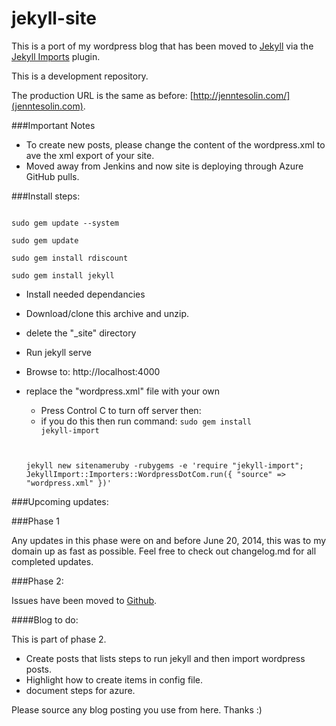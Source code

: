jekyll-site
===========

This is a port of my wordpress blog that has been moved to [Jekyll](http://jekyllrb.com/) via the [Jekyll Imports](http://import.jekyllrb.com/) plugin.

This is a development repository.

The production URL is the same as before: [http://jenntesolin.com/](jenntesolin.com).


###Important Notes
- To create new posts, please change the content of the wordpress.xml to ave the xml export of your site.
- Moved away from Jenkins and now site is deploying through Azure GitHub pulls.

###Install steps:
<pre><code>
sudo gem update --system

sudo gem update

sudo gem install rdiscount

sudo gem install jekyll
</code></pre>

- Install needed dependancies
- Download/clone this archive and unzip.
- delete the "_site" directory
- Run jekyll serve
- Browse to: http://localhost:4000
- replace the "wordpress.xml" file with your own
    + Press Control C to turn off server then:
    + if you do this then run command:
    <code>sudo gem install jekyll-import
    
    jekyll new sitenameruby -rubygems -e 'require "jekyll-import";    JekyllImport::Importers::WordpressDotCom.run({      "source" =&gt; "wordpress.xml"    })'</code>

###Upcoming updates:

###Phase 1

Any updates in this phase were on and before June 20, 2014, this was to my domain up as fast as possible. Feel free to check out changelog.md for all completed updates.

###Phase 2:

Issues have been moved to [Github](https://github.com/jennifert/jekyll-site/issues).

####Blog to do:

This is part of phase 2.

- Create posts that lists steps to run jekyll and then import wordpress posts.
- Highlight how to create items in config file.
- document steps for azure.


Please source any blog posting you use from here. Thanks :)